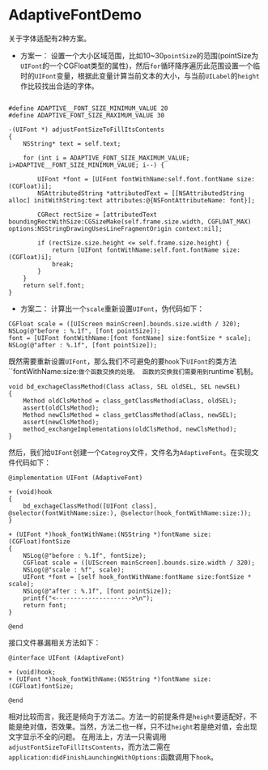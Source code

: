 # AdaptiveFontDemo
关于字体适配有2种方案。

* 方案一：
    设置一个大小区域范围，比如10~30`pointSize`的范围(pointSize为`UIFont`的一个CGFloat类型的属性)，然后`for`循环降序遍历此范围设置一个临时的`UIFont`变量，根据此变量计算当前文本的大小，与当前`UILabel`的`height`作比较找出合适的字体。

```

#define ADAPTIVE__FONT_SIZE_MINIMUM_VALUE 20
#define ADAPTIVE_FONT_SIZE_MAXIMUM_VALUE 30

-(UIFont *) adjustFontSizeToFillItsContents
{
    NSString* text = self.text;
    
    for (int i = ADAPTIVE_FONT_SIZE_MAXIMUM_VALUE; i>ADAPTIVE__FONT_SIZE_MINIMUM_VALUE; i--) {
        
        UIFont *font = [UIFont fontWithName:self.font.fontName size:(CGFloat)i];
        NSAttributedString *attributedText = [[NSAttributedString alloc] initWithString:text attributes:@{NSFontAttributeName: font}];
        
        CGRect rectSize = [attributedText boundingRectWithSize:CGSizeMake(self.frame.size.width, CGFLOAT_MAX) options:NSStringDrawingUsesLineFragmentOrigin context:nil];
        
        if (rectSize.size.height <= self.frame.size.height) {
            return [UIFont fontWithName:self.font.fontName size:(CGFloat)i];
            break;
        }
    }
    return self.font;
}

```

* 方案二：
计算出一个`scale`重新设置`UIFont`，伪代码如下：

```
CGFloat scale = ([UIScreen mainScreen].bounds.size.width / 320);
NSLog(@"before : %.1f", [font pointSize]);
font = [UIFont fontWithName:[font fontName] size:fontSize * scale];
NSLog(@"after : %.1f", [font pointSize]);
```
既然需要重新设置`UIFont`，那么我们不可避免的要`hook`下`UIFont`的类方法``fontWithName:size:`做个函数交换的处理。
函数的交换我们需要用到`runtime`机制。
```
void bd_exchageClassMethod(Class aClass, SEL oldSEL, SEL newSEL)
{
    Method oldClsMethod = class_getClassMethod(aClass, oldSEL);
    assert(oldClsMethod);
    Method newClsMethod = class_getClassMethod(aClass, newSEL);
    assert(newClsMethod);
    method_exchangeImplementations(oldClsMethod, newClsMethod);
}
```

然后，我们给`UIFont`创建一个`Categroy`文件，文件名为`AdaptiveFont`。在实现文件代码如下：
```
@implementation UIFont (AdaptiveFont)

+ (void)hook
{
    bd_exchageClassMethod([UIFont class], @selector(fontWithName:size:), @selector(hook_fontWithName:size:));
}

+ (UIFont *)hook_fontWithName:(NSString *)fontName size:(CGFloat)fontSize
{
    NSLog(@"before : %.1f", fontSize);
    CGFloat scale = ([UIScreen mainScreen].bounds.size.width / 320);
    NSLog(@"scale : %f", scale);
    UIFont *font = [self hook_fontWithName:fontName size:fontSize * scale];
    NSLog(@"after : %.1f", [font pointSize]);
    printf("<--------------------->\n");
    return font;
}

@end
```

接口文件暴漏相关方法如下：
```
@interface UIFont (AdaptiveFont)

+ (void)hook;
+ (UIFont *)hook_fontWithName:(NSString *)fontName size:(CGFloat)fontSize;

@end
```

相对比较而言，我还是倾向于方法二。方法一的前提条件是`height`要适配好，不能是绝对值，否效果。当然，方法二也一样，只不过`height`若是绝对值，会出现文字显示不全的问题。
在用法上，方法一只需调用`adjustFontSizeToFillItsContents`，而方法二需在`application:didFinishLaunchingWithOptions:`函数调用下`hook`。
